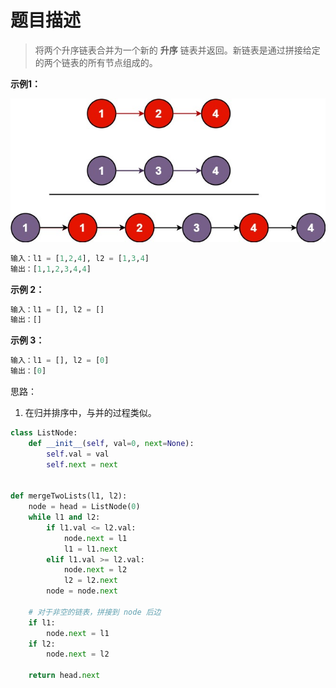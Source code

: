 # 题目描述

> 将两个升序链表合并为一个新的 **升序** 链表并返回。新链表是通过拼接给定的两个链表的所有节点组成的。 

**示例1：**

![](images/merge_ex1.jpeg)

```python
输入：l1 = [1,2,4], l2 = [1,3,4]
输出：[1,1,2,3,4,4]
```

**示例 2：**

```python
输入：l1 = [], l2 = []
输出：[]
```

**示例 3：**

```python
输入：l1 = [], l2 = [0]
输出：[0]
```

思路：

1. 在归并排序中，与并的过程类似。

```python
class ListNode:
    def __init__(self, val=0, next=None):
        self.val = val
        self.next = next


def mergeTwoLists(l1, l2):
    node = head = ListNode(0)
    while l1 and l2:
        if l1.val <= l2.val:
            node.next = l1
            l1 = l1.next
        elif l1.val >= l2.val:
            node.next = l2
            l2 = l2.next
        node = node.next

    # 对于非空的链表，拼接到 node 后边
    if l1:
        node.next = l1
    if l2:
        node.next = l2

    return head.next
```

